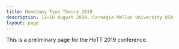 ```yaml
---
title: Homotopy Type Theory 2019
description: 11–16 August 2019, Carnegie Mellon University USA
layout: page
---
```


This is a preliminary page for the HoTT 2019 conference.
